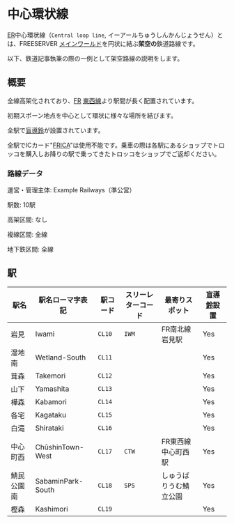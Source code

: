 # 中心環状線

[ER](/transports/train/example/)中心環状線（`Central loop line`, イーアールちゅうしんかんじょうせん）とは、FREESERVER [メインワールド](/world/main/)を円状に結ぶ**架空の**鉄道路線です。

以下、鉄道記事執筆の際の一例として架空路線の説明をします。

## 概要

全線高架化されており、[FR](/transports/train/fr/) [東西線](/transports/train/fr/ew)より駅間が長く配置されています。

<!--
駅間の説明基準はお任せしますが、それなりに周知されているものでお願いします。
-->

初期スポーン地点を中心として環状に様々な場所を結びます。

全駅で[盲導鈴](/transports/train/guide-bell)が設置されています。

全駅でICカード"[FRICA](/item/frica)"は使用不能です。乗車の際は各駅にあるショップでトロッコを購入しお降りの駅で乗ってきたトロッコをショップでご返却ください。

### 路線データ

運営・管理主体: Example Railways（準公営）

駅数: 10駅

高架区間: なし

複線区間: 全線

地下鉄区間: 全線

## 駅

|駅名|駅名ローマ字表記|駅コード|スリーレターコード|最寄りスポット|[盲導鈴](/transports/train/guide-bell)設置|
|---|---|---|---|---|---|
|岩見|Iwami|`CL10`|`IWM`|FR南北線 岩見駅|Yes|
|湿地南|Wetland-South|`CL11`|||Yes|
|茸森|Takemori|`CL12`|||Yes|
|山下|Yamashita|`CL13`|||Yes|
|樺森|Kabamori|`CL14`|||Yes|
|各宅|Kagataku|`CL15`|||Yes|
|白滝|Shirataki|`CL16`|||Yes|
|中心町西|ChūshinTown-West|`CL17`|`CTW`|FR東西線 中心町西駅|Yes|
|鯖民公園南|SabaminPark-South|`CL18`|`SPS`|しゅうばりうむ鯖立公園|Yes|
|樫森|Kashimori|`CL19`|||Yes|
